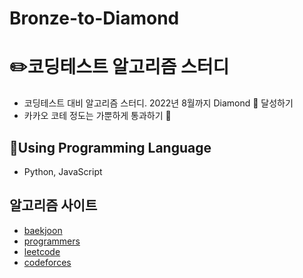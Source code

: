 # Bronze-to-Diamond

# :pencil2:코딩테스트 알고리즘 스터디

- 코딩테스트 대비 알고리즘 스터디. 2022년 8월까지 Diamond 💎 달성하기 <br />
- 카카오 코테 정도는 가뿐하게 통과하기 👀 <br />

## :wrench:Using Programming Language

- Python, JavaScript

## 알고리즘 사이트

- [baekjoon](https://www.acmicpc.net)
- [programmers](https://programmers.co.kr/learn/challenges)
- [leetcode](https://leetcode.com)
- [codeforces](http://codeforces.com)
